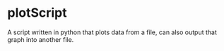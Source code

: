 # plotScript
A script written in python that plots data from a file, can also output that graph into another file. 
